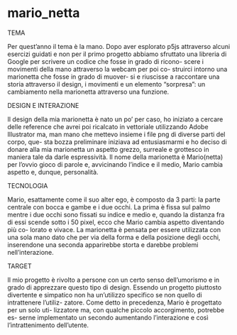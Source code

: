 # mario_netta

TEMA

Per quest’anno il tema è la mano.
Dopo aver esplorato p5js attraverso alcuni esercizi guidati e
non per il primo progetto abbiamo sfruttato una libreria di
Google per scrivere un codice che fosse in grado di ricono-
scere i movimenti della mano attraverso la webcam per poi co-
struirci intorno una marionetta che fosse in grado di muover-
si e riuscisse a raccontare una storia attraverso il design,
i movimenti e un elemento “sorpresa”: un cambiamento nella
marionetta attraverso una funzione.


DESIGN E INTERAZIONE

Il design della mia marionetta è nato un po’ per caso, ho
iniziato a cercare delle reference che avrei poi ricalcato
in vettoriale utilizzando Adobe Illustrator ma, man mano che
mettevo insieme i file png di diverse parti del corpo, que-
sta bozza preliminare iniziava ad entusiasmarmi e ho deciso
di donare alla mia marionetta un aspetto grezzo, surreale e
grottesco in maniera tale da darle espressività.
Il nome della marionetta è Mario(netta) per l’ovvio gioco
di parole e, avvicinando l’indice e il medio, Mario cambia
aspetto e, dunque, personalità.


TECNOLOGIA

Mario, esattamente come il suo alter ego, è composto da 3
parti: la parte centrale con bocca e gambe e i due occhi.
La prima è fissa sul palmo mentre i due occhi sono fissati su
indice e medio e, quando la distanza fra di essi scende sotto
i 50 pixel, ecco che Mario cambia aspetto diventando più co-
lorato e vivace.
La marionetta è pensata per essere utilizzata con una sola
mano dato che per via della forma e della posizione degli
occhi, inserendone una seconda apparirebbe storta e darebbe
problemi nell’interazione.


TARGET

Il mio progetto è rivolto a persone con un certo senso
dell’umorismo e in grado di apprezzare questo tipo di design.
Essendo un progetto piuttosto divertente e simpatico non ha
un’utilizzo specifico se non quello di intrattenere l’utiliz-
zatore.
Come detto in precedenza, Mario è progettato per un solo uti-
lizzatore ma, con qualche piccolo accorgimento, potrebbe es-
serne implementato un secondo aumentando l’interazione e così
l’intrattenimento dell’utente.



